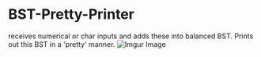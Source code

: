 # BST-Pretty-Printer
receives numerical or char inputs and adds these into balanced BST. Prints out this BST in a 'pretty' manner.
![Imgur Image](https://imgur.com/a/5srwgpR.png)
